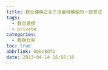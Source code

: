 ```yaml
---
title: 数仓建模之关于流量域模型的一些想法
tags:
  - 数仓建模
  - private
categories:
  - 数据仓库
toc: true
abbrlink: bbbc8dfb
date: 2023-04-14 16:56:16
---
```

 